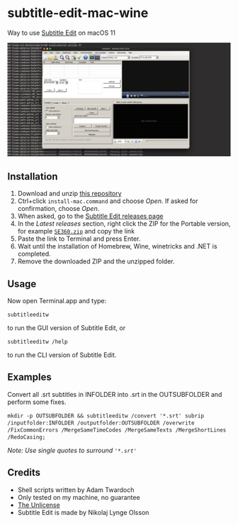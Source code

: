 # subtitle-edit-mac-wine

Way to use [Subtitle Edit](https://github.com/SubtitleEdit/subtitleedit/) on macOS 11

![](./subtitle-edit.png)

## Installation

1. Download and unzip [this repository](https://github.com/twardoch/subtitle-edit-mac-wine/archive/refs/heads/main.zip)
2. Ctrl+click `install-mac.command` and choose _Open_. If asked for confirmation, choose _Open_.
3. When asked, go to the [Subtitle Edit releases page](https://github.com/SubtitleEdit/subtitleedit/releases)
4. In the _Latest releases_ section, right click the ZIP for the Portable version, for example [`SE360.zip`](https://github.com/SubtitleEdit/subtitleedit/releases/download/3.6.0/SE360.zip) and copy the link
5. Paste the link to Terminal and press Enter.
6. Wait until the installation of Homebrew, Wine, winetricks and .NET is completed.
7. Remove the downloaded ZIP and the unzipped folder.

## Usage

Now open Terminal.app and type:

```
subtitleeditw
```

to run the GUI version of Subtitle Edit, or

```
subtitleeditw /help
```

to run the CLI version of Subtitle Edit.

## Examples

Convert all .srt subtitles in INFOLDER into .srt in the OUTSUBFOLDER and perform some fixes. 

```
mkdir -p OUTSUBFOLDER && subtitleeditw /convert '*.srt' subrip /inputfolder:INFOLDER /outputfolder:OUTSUBFOLDER /overwrite /FixCommonErrors /MergeSameTimeCodes /MergeSameTexts /MergeShortLines /RedoCasing;
```

_Note: Use single quotes to surround `'*.srt'`_


## Credits

- Shell scripts written by Adam Twardoch
- Only tested on my machine, no guarantee
- [The Unlicense](./LICENSE)
- Subtitle Edit is made by Nikolaj Lynge Olsson

